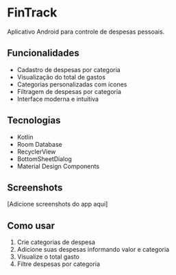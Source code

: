 # FinTrack

Aplicativo Android para controle de despesas pessoais.

## Funcionalidades

- Cadastro de despesas por categoria
- Visualização do total de gastos
- Categorias personalizadas com ícones
- Filtragem de despesas por categoria
- Interface moderna e intuitiva

## Tecnologias

- Kotlin
- Room Database
- RecyclerView
- BottomSheetDialog
- Material Design Components

## Screenshots

[Adicione screenshots do app aqui]

## Como usar

1. Crie categorias de despesa
2. Adicione suas despesas informando valor e categoria
3. Visualize o total gasto
4. Filtre despesas por categoria
